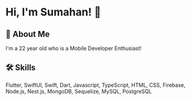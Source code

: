 # Hi, I'm Sumahan! 👋

## 🚀 About Me
I'm a 22 year old who is a Mobile Developer Enthusiast!

## 🛠 Skills
Flutter, SwiftUI, Swift, Dart, Javascript, TypeScript, HTML, CSS, Firebase, Node.js, Nest.js, MongoDB, Sequelize, MySQL, PostgreSQL
